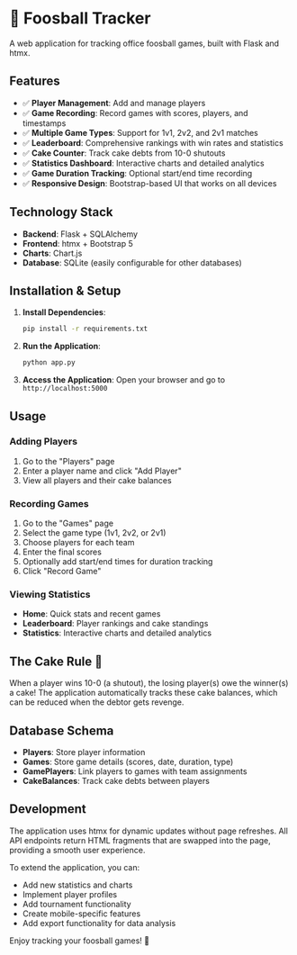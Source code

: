 # 🏓 Foosball Tracker

A web application for tracking office foosball games, built with Flask and htmx.

## Features

- ✅ **Player Management**: Add and manage players
- ✅ **Game Recording**: Record games with scores, players, and timestamps
- ✅ **Multiple Game Types**: Support for 1v1, 2v2, and 2v1 matches
- ✅ **Leaderboard**: Comprehensive rankings with win rates and statistics
- ✅ **Cake Counter**: Track cake debts from 10-0 shutouts
- ✅ **Statistics Dashboard**: Interactive charts and detailed analytics
- ✅ **Game Duration Tracking**: Optional start/end time recording
- ✅ **Responsive Design**: Bootstrap-based UI that works on all devices

## Technology Stack

- **Backend**: Flask + SQLAlchemy
- **Frontend**: htmx + Bootstrap 5
- **Charts**: Chart.js
- **Database**: SQLite (easily configurable for other databases)

## Installation & Setup

1. **Install Dependencies**:
   ```bash
   pip install -r requirements.txt
   ```

2. **Run the Application**:
   ```bash
   python app.py
   ```

3. **Access the Application**:
   Open your browser and go to `http://localhost:5000`

## Usage

### Adding Players
1. Go to the "Players" page
2. Enter a player name and click "Add Player"
3. View all players and their cake balances

### Recording Games
1. Go to the "Games" page
2. Select the game type (1v1, 2v2, or 2v1)
3. Choose players for each team
4. Enter the final scores
5. Optionally add start/end times for duration tracking
6. Click "Record Game"

### Viewing Statistics
- **Home**: Quick stats and recent games
- **Leaderboard**: Player rankings and cake standings
- **Statistics**: Interactive charts and detailed analytics

## The Cake Rule 🎂

When a player wins 10-0 (a shutout), the losing player(s) owe the winner(s) a cake! The application automatically tracks these cake balances, which can be reduced when the debtor gets revenge.

## Database Schema

- **Players**: Store player information
- **Games**: Store game details (scores, date, duration, type)
- **GamePlayers**: Link players to games with team assignments
- **CakeBalances**: Track cake debts between players

## Development

The application uses htmx for dynamic updates without page refreshes. All API endpoints return HTML fragments that are swapped into the page, providing a smooth user experience.

To extend the application, you can:
- Add new statistics and charts
- Implement player profiles
- Add tournament functionality
- Create mobile-specific features
- Add export functionality for data analysis

Enjoy tracking your foosball games! 🏓
